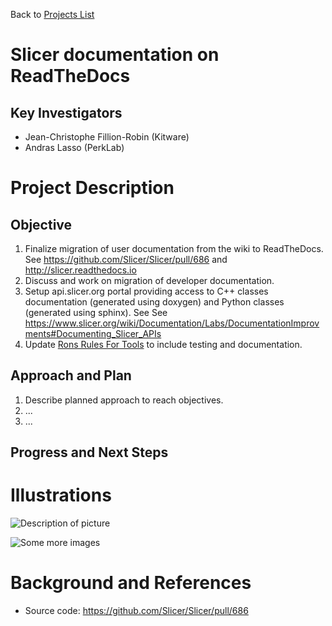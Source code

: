 Back to [Projects List](../../README.md#ProjectsList)

# Slicer documentation on ReadTheDocs

## Key Investigators

- Jean-Christophe Fillion-Robin (Kitware)
- Andras Lasso (PerkLab)

# Project Description

## Objective

1. Finalize migration of user documentation from the wiki to ReadTheDocs. See https://github.com/Slicer/Slicer/pull/686 and http://slicer.readthedocs.io
1. Discuss and work on migration of developer documentation.
1. Setup api.slicer.org portal providing access to C++ classes documentation (generated using doxygen) and Python classes (generated using sphinx). See See https://www.slicer.org/wiki/Documentation/Labs/DocumentationImprovments#Documenting_Slicer_APIs
1. Update [Rons Rules For Tools](https://www.slicer.org/wiki/Documentation-Rons-Rules-For-Tools) to  include testing and documentation.

## Approach and Plan

1. Describe planned approach to reach objectives.
1. ...
1. ...

## Progress and Next Steps

<!--Describe progress and next steps in a few bullet points as you are making progress.-->

# Illustrations

<!--Add pictures and links to videos that demonstrate what has been accomplished.-->

![Description of picture](Example2.jpg)

![Some more images](Example2.jpg)

# Background and References

<!--Use this space for information that may help people better understand your project, like links to papers, source code, or data.-->

- Source code: https://github.com/Slicer/Slicer/pull/686
